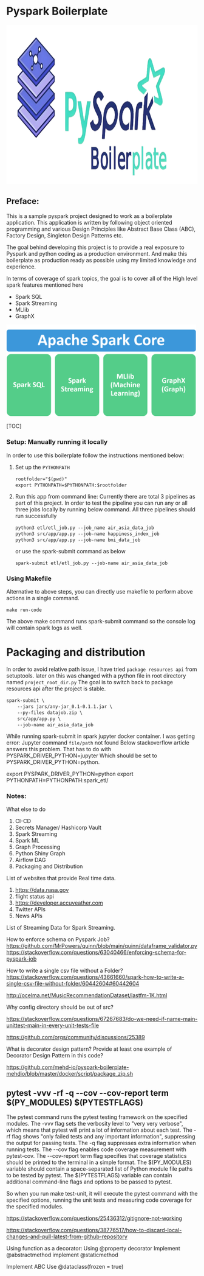 # Pyspark Boilerplate

<img src="resources/images/pyspark_boilerplate.png" alt="drawing" style="height:419px; width:1072px;"/>

## Preface: 
This is a sample pyspark project designed to work as a boilerplate application. This application is written by following 
object oriented programming and various Design Principles like Abstract Base Class (ABC), Factory Design, Singleton Design Patterns etc. 

The goal behind developing this project is to provide a real exposure to Pyspark and python coding as a production 
environment. And make this boilerplate as production ready as possible using my limited knowledge and experience.

In terms of coverage of spark topics, the goal is to cover all of the High level spark features mentioned here
 - Spark SQL
 - Spark Streaming
 - MLlib
 - GraphX

<img src="resources/images/apache_spark_components.png" alt="drawing" style="width:500px;"/>

[TOC]

### Setup: Manually running it locally
In order to use this boilerplate follow the instructions mentioned below: 

1. Set up the `PYTHONPATH`
    ```commandline
    rootfolder="$(pwd)"
    export PYTHONPATH=$PYTHONPATH:$rootfolder
    ```

2. Run this app from command line: Currently there are total 3 pipelines as part of this project.
In order to test the pipeline you can run any or all three jobs locally by running below command. 
All three pipelines should run successfully

    ```commandline
   python3 etl/etl_job.py --job_name air_asia_data_job
   python3 src/app/app.py --job-name happiness_index_job
   python3 src/app/app.py --job-name bmi_data_job
    ```
   or use the spark-submit command as below
   ```commandline
   spark-submit etl/etl_job.py --job-name air_asia_data_job
   ```

### Using Makefile
Alternative to above steps, you can directly use makefile to perform above actions in a single command. 
```commandline
make run-code
```
The above make command runs spark-submit command so the console log will contain spark logs as well.


# Packaging and distribution



In order to avoid relative path issue, I have tried `package resources api` from setuptools. 
later on this was changed with a python file in root directory named `project_root_dir.py`
The goal is to switch back to package resources api after the project is stable.



```	
spark-submit \
	--jars jars/any-jar_0.1-0.1.1.jar \
	--py-files datajob.zip \
	src/app/app.py \
	--job-name air_asia_data_job
```

While running spark-submit in spark jupyter docker container. I was getting error:
Jupyter command `file/path` not found
Below stackoverflow article answers this problem. That has to do with  PYSPARK_DRIVER_PYTHON=jupyter
Which should be set to PYSPARK_DRIVER_PYTHON=python. 

export PYSPARK_DRIVER_PYTHON=python
export PYTHONPATH=PYTHONPATH:spark_etl/





### Notes:

What else to do 
1. CI-CD
2. Secrets Manager/ Hashicorp Vault
3. Spark Streaming
4. Spark ML
5. Graph Processing
6. Python Shiny Graph
7. Airflow DAG
8. Packaging and Distribution


List of websites that provide Real time data.
1. https://data.nasa.gov
2. flight status api
3. https://developer.accuveather.com
4. Twitter APIs
5. News APIs

List of Streaming Data for Spark Streaming. 


How to enforce schema on Pyspark Job?
https://github.com/MrPowers/quinn/blob/main/quinn/dataframe_validator.py
https://stackoverflow.com/questions/63040466/enforcing-schema-for-pyspark-job


How to write a single csv file without a Folder?
https://stackoverflow.com/questions/43661660/spark-how-to-write-a-single-csv-file-without-folder/60442604#60442604


http://ocelma.net/MusicRecommendationDataset/lastfm-1K.html

Why config directory should be out of src?


https://stackoverflow.com/questions/67267683/do-we-need-if-name-main-unittest-main-in-every-unit-tests-file


https://github.com/orgs/community/discussions/25389


What is decorator design pattern? Provide at least one example of Decorator Design Pattern in this code?


https://github.com/mehd-io/pyspark-boilerplate-mehdio/blob/master/docker/script/package_zip.sh



## pytest -vvv -rf -q --cov --cov-report term $(PY_MODULES) $(PYTESTFLAGS)
The pytest command runs the pytest testing framework on the specified modules.
The -vvv flag sets the verbosity level to "very very verbose", which means that pytest will print a lot of information about each test.
The -rf flag shows "only failed tests and any important information", suppressing the output for passing tests.
The -q flag suppresses extra information when running tests.
The --cov flag enables code coverage measurement with pytest-cov.
The --cov-report term flag specifies that coverage statistics should be printed to the terminal in a simple format.
The $(PY_MODULES) variable should contain a space-separated list of Python module file paths to be tested by pytest.
The $(PYTESTFLAGS) variable can contain additional command-line flags and options to be passed to pytest.

So when you run make test-unit, it will execute the pytest command with the specified options, running the unit tests and measuring code coverage for the specified modules.

https://stackoverflow.com/questions/25436312/gitignore-not-working

https://stackoverflow.com/questions/38776517/how-to-discard-local-changes-and-pull-latest-from-github-repository


Using function as a decorator:
Using @property decorator
Implement @abstractmethod
implement @staticmethod

Implement ABC
Use @dataclass(frozen = true)



